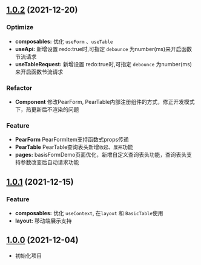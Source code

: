 ## [1.0.2](https://github.com/pearadmin/pear-admin-naive/releases/tag/1.0.2) (2021-12-20)

### Optimize
* **composables:**  优化 `useForm` 、` useTable `
* **useApi:** 新增设置 redo:true时,可指定 `debounce` 为number(ms)来开启函数节流请求 
* **useTableRequest:** 新增设置 redo:true时,可指定 `debounce` 为number(ms)来开启函数节流请求 

### Refactor
* **Component** 修改PearForm, PearTable内部注册组件的方式，修正开发模式下，热更新后不渲染的问题

### Feature
* **PearForm** PearFormItem支持函数式props传递
* **PearTable** PearTable查询表头新增`收起`、`展开`功能
* **pages:**  basisFormDemo页面优化，新增自定义查询表头功能，查询表头支持参数改变后自动请求功能


## [1.0.1](https://github.com/pearadmin/pear-admin-naive/releases/tag/1.0.1) (2021-12-15)

### Feature
* **composables:**  优化 `useContext`, 在`layout` 和 `BasicTable`使用
* **layout:**  移动端展示支持

## [1.0.0](https://github.com/pearadmin/pear-admin-naive/releases/tag/1.0.0) (2021-12-04)

* 初始化项目
